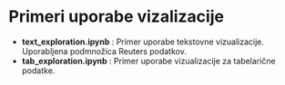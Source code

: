 # Primeri uporabe vizalizacije
- **text_exploration.ipynb** : Primer uporabe tekstovne vizualizacije. Uporabljena podmnožica Reuters podatkov. 
- **tab_exploration.ipynb** : Primer uporabe vizualizacije za tabelarične podatke.
